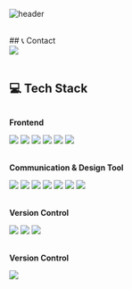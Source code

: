![header](https://capsule-render.vercel.app/api?type=venom&color=auto&height=300&section=header&text=Hello%World!&fontSize=90)

<div align="left">
  <br>
  ## 📞 Contact
   <div style="display:flex; flex-direction:row;">
       <a href="mailto:kmpluto83@gmail.com">
            <img src="https://img.shields.io/badge/Gmail-EA4335?style=for-the-badge&logo=Gmail&logoColor=white"> 
        </a>
   </div><br>

  ## 💻 Tech Stack
  <div style="display:flex; flex-direction:column; align-items:flex-start;">
      <!-- Frontend -->
      <p><strong>Frontend</strong></p>
       <div>
        <img src="https://img.shields.io/badge/html5-E34F26?style=flat-square&logo=html5&logoColor=white"> 
        <img src="https://img.shields.io/badge/css-1572B6?style=flat-square&logo=css3&logoColor=white">
        <img src="https://img.shields.io/badge/React-61DAFB?style=flat-square&logo=React&logoColor=white">
        <img src="https://img.shields.io/badge/javascript-F7DF1E?style=flat-square&logo=javascript&logoColor=black"> 
        <img src="https://img.shields.io/badge/jQuery-0769AD?style=flat-square&logo=jQuery&logoColor=white">
        <img src="https://img.shields.io/badge/bootstrap-7952B3?style=flat-square&logo=bootstrap&logoColor=white">
       </div><br>
      <!-- communication & Design Tool -->
      <p><strong>Communication & Design Tool</strong></p>
       <div>
         <img src="https://img.shields.io/badge/Notion-000000?style=flat-square&logo=Notion&logoColor=white">
         <img src="https://img.shields.io/badge/Slack-4A154B?style=flat-square&logo=Slack&logoColor=white">
         <img src="https://img.shields.io/badge/Jira-0052CC?style=flat-square&logo=Jira&logoColor=white">
         <img src="https://img.shields.io/badge/Figma-F24E1E?style=flat-square&logo=Figma&logoColor=white">
         <img src="https://img.shields.io/badge/Figma-F24E1E?style=flat-square&logo=Figma&logoColor=white">
         <img src="https://img.shields.io/badge/Photoshop-31A8FF?style=flat-square&logo=Photoshop&logoColor=white">
         <img src="https://img.shields.io/badge/illustrator-FF9A00?style=flat-square&logo=illustrator&logoColor=white">
       </div><br>
       <!-- Version Control -->
        <p><strong>Version Control</strong></p>
         <div>
           <img src="https://img.shields.io/badge/Git-F05032?style=flat-square&logo=Git&logoColor=white">
           <img src="https://img.shields.io/badge/GitHub-181717?style=flat-square&logo=GitHub&logoColor=white">
           <img src="https://img.shields.io/badge/Subversion-809CC9?style=flat-square&logo=Subversion&logoColor=white">
         </div><br>
        <!-- Development Tools -->
        <p><strong>Version Control</strong></p>
         <div>
           <img src="https://img.shields.io/badge/visualstudiocode-007ACC?style=flat-square&logo=visualstudiocode&logoColor=white">
         </div><br>
    </div><br>
</div>

<!--
**lucky-kms/lucky-kms** is a ✨ _special_ ✨ repository because its `README.md` (this file) appears on your GitHub profile.

Here are some ideas to get you started:

- 🔭 I’m currently working on ...
- 🌱 I’m currently learning : Front-end Developer
- 📫 How to reach me: kmpluto83@gmail.com
-->
